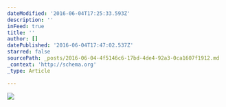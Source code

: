 ```yaml
---
dateModified: '2016-06-04T17:25:33.593Z'
description: ''
inFeed: true
title: ''
author: []
datePublished: '2016-06-04T17:47:02.537Z'
starred: false
sourcePath: _posts/2016-06-04-4f5146c6-17bd-4de4-92a3-0ca1607f1912.md
_context: 'http://schema.org'
_type: Article

---
```

![](https://the-grid-user-content.s3-us-west-2.amazonaws.com/7e290c79-714b-4e32-8920-7bc30d7543fc.jpg)